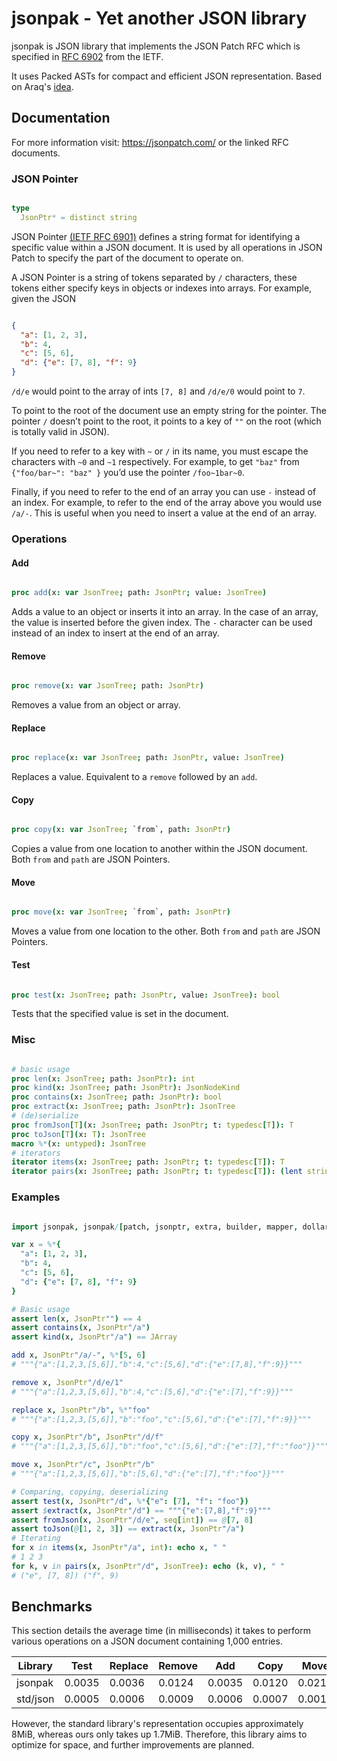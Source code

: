 # jsonpak - Yet another JSON library

jsonpak is JSON library that implements the JSON Patch RFC which is specified in
[RFC 6902](https://datatracker.ietf.org/doc/html/rfc5789/) from the IETF.

It uses Packed ASTs for compact and efficient JSON representation. Based on Araq's
[idea](https://github.com/planetis-m/jsonecs/issues/8).

## Documentation

For more information visit: <https://jsonpatch.com/> or the linked RFC documents.

### JSON Pointer

```nim

type
  JsonPtr* = distinct string

```

JSON Pointer [(IETF RFC 6901)](https://datatracker.ietf.org/doc/html/rfc6901/) defines a
string format for identifying a specific value within a JSON document. It is used by all
operations in JSON Patch to specify the part of the document to operate on.

A JSON Pointer is a string of tokens separated by `/` characters, these tokens either
specify keys in objects or indexes into arrays. For example, given the JSON

```json

{
  "a": [1, 2, 3],
  "b": 4,
  "c": [5, 6],
  "d": {"e": [7, 8], "f": 9}
}

```

`/d/e` would point to the array of ints `[7, 8]` and `/d/e/0` would point to `7`.

To point to the root of the document use an empty string for the pointer. The pointer
`/` doesn’t point to the root, it points to a key of `""` on the root (which is
totally valid in JSON).

If you need to refer to a key with `~` or `/` in its name, you must escape the
characters with `~0` and `~1` respectively. For example, to get `"baz"` from
`{"foo/bar~": "baz" }` you’d use the pointer `/foo~1bar~0`.

Finally, if you need to refer to the end of an array you can use `-` instead of an
index. For example, to refer to the end of the array above you would use
`/a/-`. This is useful when you need to insert a value at the end of an array.

### Operations

#### Add

```nim

proc add(x: var JsonTree; path: JsonPtr; value: JsonTree)

```

Adds a value to an object or inserts it into an array. In the case of an array, the value
is inserted before the given index. The `-` character can be used instead of an index to
insert at the end of an array.

#### Remove

```nim

proc remove(x: var JsonTree; path: JsonPtr)

```

Removes a value from an object or array.

#### Replace

```nim

proc replace(x: var JsonTree; path: JsonPtr, value: JsonTree)

```

Replaces a value. Equivalent to a `remove` followed by an `add`.

#### Copy

```nim

proc copy(x: var JsonTree; `from`, path: JsonPtr)

```

Copies a value from one location to another within the JSON document. Both `from` and
`path` are JSON Pointers.

#### Move

```nim

proc move(x: var JsonTree; `from`, path: JsonPtr)

```

Moves a value from one location to the other. Both `from` and `path` are JSON Pointers.

#### Test

```nim

proc test(x: JsonTree; path: JsonPtr, value: JsonTree): bool

```

Tests that the specified value is set in the document.

### Misc

```nim

# basic usage
proc len(x: JsonTree; path: JsonPtr): int
proc kind(x: JsonTree; path: JsonPtr): JsonNodeKind
proc contains(x: JsonTree; path: JsonPtr): bool
proc extract(x: JsonTree; path: JsonPtr): JsonTree
# (de)serialize
proc fromJson[T](x: JsonTree; path: JsonPtr; t: typedesc[T]): T
proc toJson[T](x: T): JsonTree
macro %*(x: untyped): JsonTree
# iterators
iterator items(x: JsonTree; path: JsonPtr; t: typedesc[T]): T
iterator pairs(x: JsonTree; path: JsonPtr; t: typedesc[T]): (lent string, T)

```

### Examples

```nim

import jsonpak, jsonpak/[patch, jsonptr, extra, builder, mapper, dollar]

var x = %*{
  "a": [1, 2, 3],
  "b": 4,
  "c": [5, 6],
  "d": {"e": [7, 8], "f": 9}
}

# Basic usage
assert len(x, JsonPtr"") == 4
assert contains(x, JsonPtr"/a")
assert kind(x, JsonPtr"/a") == JArray

add x, JsonPtr"/a/-", %*[5, 6]
# """{"a":[1,2,3,[5,6]],"b":4,"c":[5,6],"d":{"e":[7,8],"f":9}}"""

remove x, JsonPtr"/d/e/1"
# """{"a":[1,2,3,[5,6]],"b":4,"c":[5,6],"d":{"e":[7],"f":9}}"""

replace x, JsonPtr"/b", %*"foo"
# """{"a":[1,2,3,[5,6]],"b":"foo","c":[5,6],"d":{"e":[7],"f":9}}"""

copy x, JsonPtr"/b", JsonPtr"/d/f"
# """{"a":[1,2,3,[5,6]],"b":"foo","c":[5,6],"d":{"e":[7],"f":"foo"}}"""

move x, JsonPtr"/c", JsonPtr"/b"
# """{"a":[1,2,3,[5,6]],"b":[5,6],"d":{"e":[7],"f":"foo"}}"""

# Comparing, copying, deserializing
assert test(x, JsonPtr"/d", %*{"e": [7], "f": "foo"})
assert $extract(x, JsonPtr"/d") == """{"e":[7,8],"f":9}"""
assert fromJson(x, JsonPtr"/d/e", seq[int]) == @[7, 8]
assert toJson(@[1, 2, 3]) == extract(x, JsonPtr"/a")
# Iterating
for x in items(x, JsonPtr"/a", int): echo x, " "
# 1 2 3
for k, v in pairs(x, JsonPtr"/d", JsonTree): echo (k, v), " "
# ("e", [7, 8]) ("f", 9)

```

## Benchmarks

This section details the average time (in milliseconds) it takes to perform
various operations on a JSON document containing 1,000 entries.

| Library  | Test   | Replace | Remove | Add    | Copy   | Move   |
|----------|--------|---------|--------|--------|--------|--------|
| jsonpak  | 0.0035 | 0.0036  | 0.0124 | 0.0035 | 0.0120 | 0.0212 |
| std/json | 0.0005 | 0.0006  | 0.0009 | 0.0006 | 0.0007 | 0.0011 |

However, the standard library's representation occupies approximately 8MiB,
whereas ours only takes up 1.7MiB. Therefore, this library aims to optimize
for space, and further improvements are planned.
